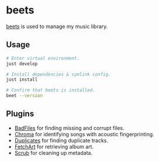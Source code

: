 # beets

[beets](https://beets.io/) is used to manage my music library.

## Usage

```bash
# Enter virtual environment.
just develop

# Install dependencies & symlink config.
just install

# Confirm that beets is installed.
beet --version
```

## Plugins

* [BadFiles](https://beets.readthedocs.io/en/stable/plugins/badfiles.html) for finding missing and corrupt files.
* [Chroma](https://beets.readthedocs.io/en/stable/plugins/chroma.html) for identifying songs with acoustic fingerprinting.
* [Duplicates](https://beets.readthedocs.io/en/stable/plugins/duplicates.html) for finding duplicate tracks.
* [FetchArt](https://beets.readthedocs.io/en/stable/plugins/fetchart.html) for retrieving album art.
* [Scrub](https://beets.readthedocs.io/en/stable/plugins/scrub.html) for cleaning up metadata.
